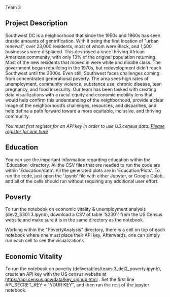 Team 3

## Project Description

Southwest DC is a neighborhood that since the 1950s and 1960s has seen drastic amounts of
gentrification. With it being the first location of "urban renewal", over 23,000 residents, most of
whom were Black, and 1,500 businesses were displaced. This destroyed a once thriving African
American community, with only 13% of the original population returning. Most of the new residents
that moved in were white and middle class.
The government began rebuilding in the 1970s, but redevelopment didn’t reach Southwest until the
2000s. Even still, Southwest faces challenges coming from concentrated generational poverty. The
area sees high rates of unemployment, community violence, substance use, chronic disease, teen
pregnancy, and food insecurity.
Our team has been tasked with creating data visualizations with a racial equity and economic mobility
lens that would help confirm this understanding of the neighborhood, provide a clear image of the
neighborhood’s challenges, resources, and disparities, and help define a path forward toward a more
equitable, inclusive, and thriving community.

_You must first register for an API key in order to use US census data. [Please register for one here](https://api.census.gov/data/key_signup.html)_

## Education

You can see the important information regarding education within the 'Education' directory. All the CSV files that are needed to run the code are within 'Education/data'. All the generated plots are in 'Education/Plots'. To run the code, just open the '.ipynb' file with either Jupyter, or Google Colab, and all of the cells should run without requiring any additional user effort.

## Poverty

To run the notebook on economic vitality & unemployment analysis (dev2_S301 3.ipynb), download a CSV of table 'S2301' from the US Census website and make sure it is in the same directory as the notebook.

Working within the "PovertyAnalysis" directory, there is a cell on top of each notebook where one must place their API key. Afterwards, one can simply run each cell to see the visualizations.

## Economic Vitality
To run the notebook on poverty (deliverables/team-3_del2_poverty.ipynb), create an API key with the US census website at https://api.census.gov/data/key_signup.html . Set the first line API_SECRET_KEY = "YOUR KEY", and then run the rest of the jupyter notebook.